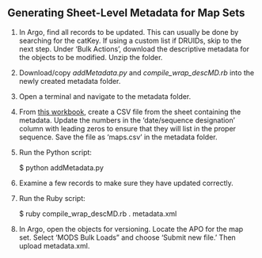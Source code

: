 ## Generating Sheet-Level Metadata for Map Sets

1. In Argo, find all records to be updated. This can usually be done by searching for the catKey. If using a custom list if DRUIDs, skip to the next step. Under ‘Bulk Actions’, download the descriptive metadata for the objects to be modified. Unzip the folder.

2. Download/copy _addMetadata.py_ and _compile_wrap_descMD.rb_ into the newly created metadata folder.

3. Open a terminal and navigate to the metadata folder.

4. From [this workbook](https://docs.google.com/spreadsheets/d/1IhJo47bqmKCL4EclgMLTOfBJWyxP-TOwtkHs8Xz-pX4/edit?ts=6001d879#gid=0), create a CSV file from the sheet containing the metadata. Update the numbers in the ‘date/sequence designation’ column with leading zeros to ensure that they will list in the proper sequence. Save the file as ‘maps.csv’ in the metadata folder.

5. Run the Python script:

    $ python addMetadata.py

6. Examine a few records to make sure they have updated correctly.

7. Run the Ruby script:

    $ ruby compile_wrap_descMD.rb . metadata.xml
    
8. In Argo, open the objects for versioning. Locate the APO for the map set. Select ‘MODS Bulk Loads” and choose ‘Submit new file.’ Then upload metadata.xml.
